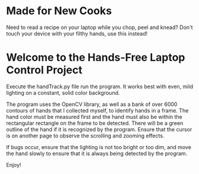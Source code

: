 # Made for New Cooks
Need to read a recipe on your laptop while you chop, peel and knead? Don't touch your device with your filthy hands, use this instead!

# Welcome to the Hands-Free Laptop Control Project
Execute the handTrack.py file run the 
program. It works best with even, mild lighting on a constant, solid 
color background.

The program uses the OpenCV library, as well as a bank of over 6000 contours of
hands that I collected myself, to identify hands in a frame. The hand color must
be measured first and the hand must also be within the rectangular rectangle
on the frame to be detected. There will be a green outline of the hand if it
is recognized by the program. Ensure that the cursor is on another page to
observe the scrolling and zooming effects.

If bugs occur, ensure that the lighting is not too bright or too dim, and move
the hand slowly to ensure that it is always being detected by the program.

Enjoy! 
